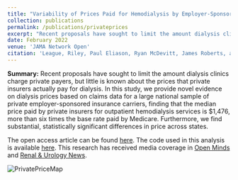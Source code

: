 ```yaml
---
title: "Variability of Prices Paid for Hemodialysis by Employer-Sponsored Insurance in the US, 2012-2019"
collection: publications
permalink: /publications/privateprices
excerpt: "Recent proposals have sought to limit the amount dialysis clinics charge private payers, but little is known about the prices that private insurers actually pay for dialysis. In this study, we provide novel evidence on dialysis prices based on claims data for a large national sample of private employer-sponsored insurance carriers, finding that the median price paid by private insurers for outpatient hemodialysis services is $1,476, more than six times the base rate paid by Medicare. Furthermore, we find substantial, statistically significant differences in price across states."
date: February 2022
venue: 'JAMA Network Open'
citation: 'League, Riley, Paul Eliason, Ryan McDevitt, James Roberts, and Heather Wong. (2022). &quot;Variability of Prices Paid for Hemodialysis by Employer-Sponsored Insurance in the US, 2012-2019&quot; JAMA Netw Open. 5(2):e220562. doi:10.1001/jamanetworkopen.2022.0562.'
---
```


**Summary:** Recent proposals have sought to limit the amount dialysis clinics charge private payers, but little is known about the prices that private insurers actually pay for dialysis. In this study, we provide novel evidence on dialysis prices based on claims data for a large national sample of private employer-sponsored insurance carriers, finding that the median price paid by private insurers for outpatient hemodialysis services is $1,476, more than six times the base rate paid by Medicare. Furthermore, we find substantial, statistically significant differences in price across states.

The open access article can be found [here](https://jamanetwork.com/journals/jamanetworkopen/fullarticle/2789455). The code used in this analysis is available [here](https://rileyleague.github.io/files/variability_code.zip). This research has received media coverage in [Open Minds](https://openminds.com/market-intelligence/news/commercial-insurance-dialysis-prices-substantially-higher-than-medicares-reimbursements/) and [Renal & Urology News](https://www.renalandurologynews.com/home/news/nephrology/transplantation/costs-increasing-for-kidney-waiting-list-management-and-private-insurance-hemodialysis/).

![PrivatePriceMap](https://rileyleague.github.io/images/price_map.png)
